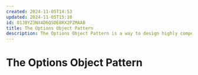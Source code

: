 ```yaml
---
created: 2024-11-05T14:53
updated: 2024-11-05T15:10
id: 01JBYZ3NX4D6QSDE8RX2PZMAAB
title: The Options Object Pattern
description: The Options Object Pattern is a way to design highly composable function APIs that are open to extension.
---
```

# The Options Object Pattern


